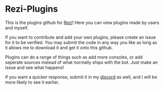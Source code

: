 # Rezi-Plugins

This is the plugins github for [Rezi](https://github.com/Wamy-Dev/Rezi)! Here you can view plugins made by users and myself. 

If you want to contribute and add your own plugins, please create an issue for it to be verified. You may submit the code in any way you like as long as it allows me to download it and get it onto this github.

Plugins can do a range of things such as add more consoles, or add seperate sources instead of what normally ships with the bot. Just make an issue and see what happens! 

If you want a quicker response, submit it in my [discord](https://discord.com/invite/47SnjxgBFb) as well, and I will be more likely to see it earlier.
